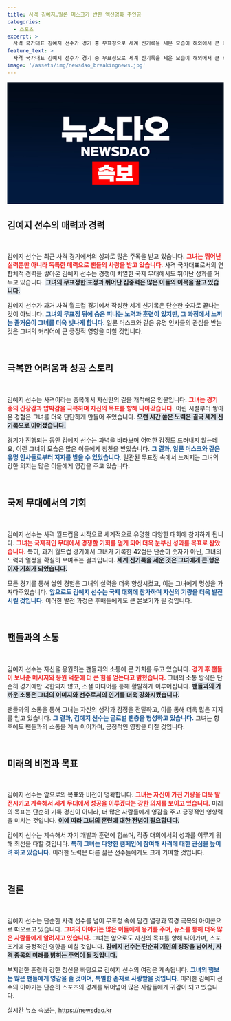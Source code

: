 ```yaml
---
title: 사격 김예지…일론 머스크가 반한 액션영화 주인공
categories:
  - 스포츠
excerpt: >
  사격 국가대표 김예지 선수가 경기 중 무표정으로 세계 신기록을 세운 모습이 해외에서 큰 화제를 모으고 있습니다. 테슬라 CEO 일론 머스크까지 액션 영화에 캐스팅해야 한다며 찬사! 이 반전 매력을 놓치지 마세요!
feature_text: >
  사격 국가대표 김예지 선수가 경기 중 무표정으로 세계 신기록을 세운 모습이 해외에서 큰 화제를 모으고 있습니다. 테슬라 CEO 일론 머스크까지 액션 영화에 캐스팅해야 한다며 찬사! 이 반전 매력을 놓치지 마세요!
image: '/assets/img/newsdao_breakingnews.jpg'
---
```


<p><img src="/assets/img/newsdao_breakingnews.jpg" alt="ontimetimes 속보" /></p>

<h2 data-ke-size="size26">김예지 선수의 매력과 경력</h2>

<p data-ke-size="size16">&nbsp;</p>

<p>김예지 선수는 최근 사격 경기에서의 성과로 많은 주목을 받고 있습니다. <b><span style="color: #ee2323;">그녀는 뛰어난 실력뿐만 아니라 독특한 매력으로 팬들의 사랑을 받고 있습니다.</span></b> 사격 국가대표로서의 연합체적 경력을 쌓아온 김예지 선수는 경쟁이 치열한 국제 무대에서도 뛰어난 성과를 거두고 있습니다. <b><span style="background-color: #21538527;">그녀의 무표정한 표정과 뛰어난 집중력은 많은 이들의 이목을 끌고 있습니다.</span></b> </p>

<p>김예지 선수가 과거 사격 월드컵 경기에서 작성한 세계 신기록은 단순한 숫자로 끝나는 것이 아닙니다. <b><span style="color: #1a5490;">그녀의 무표정 뒤에 숨은 피나는 노력과 훈련이 있지만, 그 과정에서 느끼는 즐거움이 그녀를 더욱 빛나게 합니다.</span></b> 일론 머스크와 같은 유명 인사들의 관심을 받는 것은 그녀의 커리어에 큰 긍정적 영향을 미칠 것입니다.</p>

<p data-ke-size="size16">&nbsp;</p>

<h2 data-ke-size="size26">극복한 어려움과 성공 스토리</h2>

<p data-ke-size="size16">&nbsp;</p>

<p>김예지 선수는 사격이라는 종목에서 자신만의 길을 개척해온 인물입니다. <b><span style="color: #ee2323;">그녀는 경기 중의 긴장감과 압박감을 극복하며 자신의 목표를 향해 나아갔습니다.</span></b> 어린 시절부터 쌓아온 경험은 그녀를 더욱 단단하게 만들어 주었습니다. <b><span style="background-color: #21538527;">오랜 시간 쏟은 노력은 결국 세계 신기록으로 이어졌습니다.</span></b></p>

<p>경기가 진행되는 동안 김예지 선수는 과녁을 바라보며 어떠한 감정도 드러내지 않는데요, 이런 그녀의 모습은 많은 이들에게 칭찬을 받았습니다. <b><span style="color: #1a5490;">그 결과, 일론 머스크와 같은 유명 인사들로부터 지지를 받을 수 있었습니다.</span></b> 일관된 무표정 속에서 느껴지는 그녀의 강한 의지는 많은 이들에게 영감을 주고 있습니다.</p>

<p data-ke-size="size16">&nbsp;</p>

<h2 data-ke-size="size26">국제 무대에서의 기회</h2>

<p data-ke-size="size16">&nbsp;</p>

<p>김예지 선수는 사격 월드컵을 시작으로 세계적으로 유명한 다양한 대회에 참가하게 됩니다. <b><span style="color: #ee2323;">그녀는 국제적인 무대에서 경쟁할 기회를 얻게 되어 더욱 눈부신 성과를 목표로 삼았습니다.</span></b> 특히, 과거 월드컵 경기에서 그녀가 기록한 42점은 단순히 숫자가 아닌, 그녀의 노력과 열정을 확실히 보여주는 결과입니다. <b><span style="background-color: #21538527;">세계 신기록을 세운 것은 그녀에게 큰 행운이자 기회가 되었습니다.</span></b></p>

<p>모든 경기를 통해 쌓인 경험은 그녀의 실력을 더욱 향상시켰고, 이는 그녀에게 명성을 가져다주었습니다. <b><span style="color: #1a5490;">앞으로도 김예지 선수는 국제 대회에 참가하며 자신의 기량을 더욱 발전시킬 것입니다.</span></b> 이러한 발전 과정은 후배들에게도 큰 본보기가 될 것입니다.</p>

<p data-ke-size="size16">&nbsp;</p>

<h2 data-ke-size="size26">팬들과의 소통</h2>

<p data-ke-size="size16">&nbsp;</p>

<p>김예지 선수는 자신을 응원하는 팬들과의 소통에 큰 가치를 두고 있습니다. <b><span style="color: #ee2323;">경기 후 팬들이 보내준 메시지와 응원 덕분에 더 큰 힘을 얻는다고 밝혔습니다.</span></b> 그녀의 소통 방식은 단순히 경기에만 국한되지 않고, 소셜 미디어를 통해 활발하게 이루어집니다. <b><span style="background-color: #21538527;">팬들과의 가까운 소통은 그녀의 이미지와 선수로서의 인기를 더욱 강화시켰습니다.</span></b></p>

<p>팬들과의 소통을 통해 그녀는 자신의 생각과 감정을 전달하고, 이를 통해 더욱 많은 지지를 얻고 있습니다. <b><span style="color: #1a5490;">그 결과, 김예지 선수는 글로벌 팬층을 형성하고 있습니다.</span></b> 그녀는 향후에도 팬들과의 소통을 계속 이어가며, 긍정적인 영향을 미칠 것입니다.</p>

<p data-ke-size="size16">&nbsp;</p>

<h2 data-ke-size="size26">미래의 비전과 목표</h2>

<p data-ke-size="size16">&nbsp;</p>

<p>김예지 선수는 앞으로의 목표와 비전이 명확합니다. <b><span style="color: #ee2323;">그녀는 자신이 가진 기량을 더욱 발전시키고 계속해서 세계 무대에서 성공을 이루겠다는 강한 의지를 보이고 있습니다.</span></b> 미래의 목표는 단순히 기록 경신이 아니라, 더 많은 사람들에게 영감을 주고 긍정적인 영향력을 미치는 것입니다. <b><span style="background-color: #21538527;">이에 따라 그녀의 훈련에 대한 전념이 필요합니다.</span></b> </p>

<p>김예지 선수는 계속해서 자기 개발과 훈련에 힘쓰며, 각종 대회에서의 성과를 이루기 위해 최선을 다할 것입니다. <b><span style="color: #1a5490;">특히 그녀는 다양한 캠페인에 참여해 사격에 대한 관심을 높이려 하고 있습니다.</span></b> 이러한 노력은 다른 젊은 선수들에게도 크게 기여할 것입니다.</p>

<p data-ke-size="size16">&nbsp;</p>

<h2 data-ke-size="size26">결론</h2>

<p data-ke-size="size16">&nbsp;</p>

<p>김예지 선수는 단순한 사격 선수를 넘어 무표정 속에 담긴 열정과 역경 극복의 아이콘으로 떠오르고 있습니다. <b><span style="color: #ee2323;">그녀의 이야기는 많은 이들에게 용기를 주며, 뉴스를 통해 더욱 많은 사람들에게 알려지고 있습니다.</span></b> 그녀는 앞으로도 자신의 목표를 향해 나아가며, 스포츠계에 긍정적인 영향을 미칠 것입니다. <b><span style="background-color: #21538527;">김예지 선수는 단순히 개인의 성장을 넘어서, 사격 종목의 미래를 밝히는 주역이 될 것입니다.</span></b></p>

<p>부지런한 훈련과 강한 정신을 바탕으로 김예지 선수의 여정은 계속됩니다. <b><span style="color: #1a5490;">그녀의 행보는 많은 팬들에게 영감을 줄 것이며, 특별한 존재로 사랑받을 것입니다.</span></b> 이러한 김예지 선수의 이야기는 단순히 스포츠의 경계를 뛰어넘어 많은 사람들에게 귀감이 되고 있습니다.</p>
실시간 뉴스 속보는, <a href="https://newsdao.kr" rel="dofollow">https://newsdao.kr</a>


